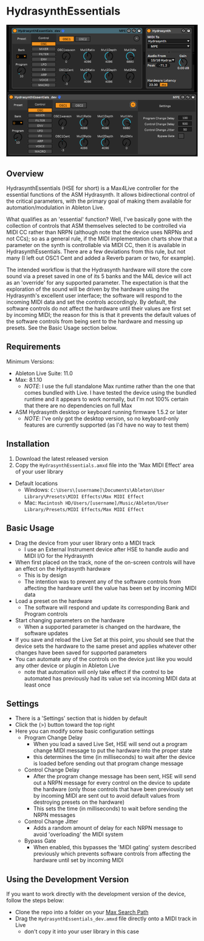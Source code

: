 # HydrasynthEssentials

<img src="img/v0_1/HSE_v1.0.png">

## Overview
HydrasynthEssentials (HSE for short) is a Max4Live controller for the essential functions of the ASM Hydrasynth.  It allows bidirectional control of the critical parameters, with the primary goal of making them available for automation/modulation in Ableton Live.

What qualifies as an 'essential' function? Well, I've basically gone with the collection of controls that ASM themselves selected to be controlled via MIDI CC rather than NRPN (although note that the device uses NRPNs and not CCs); so as a general rule, if the MIDI implementation charts show that a parameter on the synth is controllable via MIDI CC, then it is available in HydrasynthEssentials. There are a few deviations from this rule, but not many (I left out OSC1 Cent and added a Reverb param or two, for example).

The intended workflow is that the Hydrasynth hardware will store the core sound via a preset saved in one of its 5 banks and the M4L device will act as an 'override' for any supported parameter.  The expectation is that the exploration of the sound will be driven by the hardware using the Hydrasynth's excellent user interface; the software will respond to the incoming MIDI data and set the controls accordingly.  By default, the software controls do not affect the hardware until their values are first set by incoming MIDI; the reason for this is that it prevents the default values of the software controls from being sent to the hardware and messing up presets. See the Basic Usage section below.

## Requirements
Minimum Versions:
- Ableton Live Suite: 11.0
- Max: 8.1.10
  - *NOTE*: I use the full standalone Max runtime rather than the one that comes bundled with Live. I have tested the device using the bundled runtime and it appears to work normally, but I'm not 100% certain that there are no dependencies on full Max
- ASM Hydrasynth desktop or keyboard running firmware 1.5.2 or later
  - *NOTE*: I've only got the desktop version, so no keyboard-only features are currently supported (as I'd have no way to test them)

## Installation
1. Download the latest released version
1. Copy the `HydrasynthEssentials.amxd` file into the 'Max MIDI Effect' area of your user library
  - Default locations
    - Windows: `C:\Users\[username]\Documents\Ableton\User Library\Presets\MIDI Effects\Max MIDI Effect`
    - Mac: `Macintosh HD/Users/[username]/Music/Ableton/User Library/Presets/MIDI Effects/Max MIDI Effect`

## Basic Usage
- Drag the device from your user library onto a MIDI track
  - I use an External Instrument device after HSE to handle audio and MIDI I/O for the Hydrasynth
- When first placed on the track, none of the on-screen controls will have an effect on the Hydrasynth hardware
  - This is by design
  - The intention was to prevent any of the software controls from affecting the hardware until the value has been set by incoming MIDI data
- Load a preset on the hardware
  - The software will respond and update its corresponding Bank and Program controls
- Start changing parameters on the hardware
  - When a supported parameter is changed on the hardware, the software updates
- If you save and reload the Live Set at this point, you should see that the device sets the hardware to the same preset and applies whatever other changes have been saved for supported parameters
- You can automate any of the controls on the device just like you would any other device or plugin in Ableton Live
  - note that automation will only take effect if the control to be automated has previously had its value set via incoming MIDI data at least once

## Settings
- There is a 'Settings' section that is hidden by default
- Click the (>) button toward the top right
- Here you can modify some basic configuration settings
  - Program Change Delay
    - When you load a saved Live Set, HSE will send out a program change MIDI message to put the hardware into the proper state
    - this determines the time (in milliseconds) to wait after the device is loaded before sending out that program change message
  - Control Change Delay
    - After the program change message has been sent, HSE will send out a NRPN message for every control on the device to update the hardware (only those controls that have been previously set by incoming MIDI are sent out to avoid default values from destroying presets on the hardware)
    - This sets the time (in milliseconds) to wait before sending the NRPN messages
  - Control Change Jitter
    - Adds a random amount of delay for each NRPN message to avoid 'overloading' the MIDI system
  - Bypass Gate
    - When enabled, this bypasses the 'MIDI gating' system described previously which prevents software controls from affecting the hardware until set by incoming MIDI

## Using the Development Version

If you want to work directly with the development version of the device, follow the steps below:
- Clone the repo into a folder on your [Max Search Path](https://docs.cycling74.com/max8/vignettes/search_path)
- Drag the `HydrasynthEssentials_dev.amxd` file directly onto a MIDI track in Live
  - don't copy it into your user library in this case
